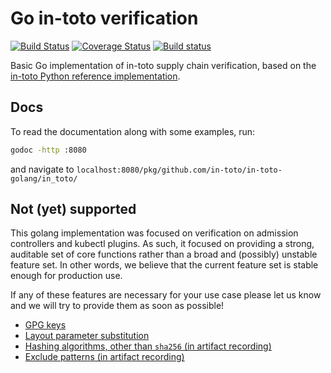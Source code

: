 # Go in-toto verification
[![Build Status](https://travis-ci.com/in-toto/in-toto-golang.svg?branch=master)](https://travis-ci.com/in-toto/in-toto-golang) [![Coverage Status](https://coveralls.io/repos/github/in-toto/in-toto-golang/badge.svg)](https://coveralls.io/github/in-toto/in-toto-golang) [![Build status](https://ci.appveyor.com/api/projects/status/n45pmpso0t5b40vk?svg=true)](https://ci.appveyor.com/project/in-toto/in-toto-golang)


Basic Go implementation of in-toto supply chain verification, based on the
[in-toto Python reference implementation](https://github.com/in-toto/in-toto).

## Docs

To read the documentation along with some examples, run:

```bash
godoc -http :8080
```

and navigate to `localhost:8080/pkg/github.com/in-toto/in-toto-golang/in_toto/`


## Not (yet) supported

This golang implementation was focused on verification on admission controllers
and kubectl plugins. As such, it focused on providing a strong, auditable set
of core functions rather than a broad and (possibly) unstable feature set. In
other words, we believe that the current feature set is stable enough for
production use.

If any of these features are necessary for your use case please let us know and
we will try to provide them as soon as possible!

* [GPG keys](https://github.com/in-toto/in-toto-golang/issues/26)
* [Layout parameter substitution](https://github.com/in-toto/in-toto-golang/issues/29)
* [Hashing algorithms, other than `sha256` (in artifact recording)](https://github.com/in-toto/in-toto-golang/issues/31)
* [Exclude patterns (in artifact recording)](https://github.com/in-toto/in-toto-golang/issues/33)

